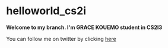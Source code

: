 # helloworld_cs2i

**Welcome to my branch. I'm GRACE KOUEMO student in CS2I3** 

You can follow me on twitter by clicking 
[here](https://twitter.com/LiLi_GrAcE_237)
